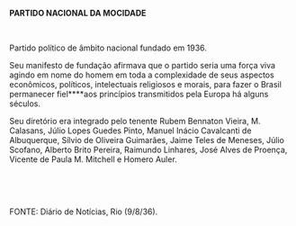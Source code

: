 **PARTIDO NACIONAL DA MOCIDADE**

 

Partido político de âmbito nacional fundado em 1936.

Seu manifesto de fundação afirmava que o partido seria uma força viva
agindo em nome do homem em toda a complexidade de seus aspectos
econômicos, políticos, intelectuais religiosos e morais, para fazer o
Brasil permanecer fiel****aos princípios transmitidos pela Europa há
alguns séculos.

Seu diretório era integrado pelo tenente Rubem Bennaton Vieira, M.
Calasans, Júlio Lopes Guedes Pinto, Manuel Inácio Cavalcanti de
Albuquerque, Sílvio de Oliveira Guimarães, Jaime Teles de Meneses, Júlio
Scofano, Alberto Brito Pereira, Raimundo Linhares, José Alves de
Proença, Vicente de Paula M. Mitchell e Homero Auler.

 

 

FONTE: Diário de Notícias, Rio (9/8/36).

 

